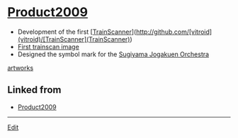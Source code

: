 # [Product2009](Product2009)


* Development of the first [[TrainScanner](TrainScanner)](http://github.com/[vitroid](vitroid)/[TrainScanner](TrainScanner))
* [First trainscan image](https://www.flickr.com/photos/[vitroid](vitroid)s/3738207261)
* Designed the symbol mark for the [Sugiyama Jogakuen Orchestra](http://sugioke.wordpress.com/)

[artworks](artworks) 


## Linked from

* [Product2009](Product2009.md)


----
[Edit](https://github.com/vitroid/vitroid.github.io/edit/master/MD/Product2009.md)
